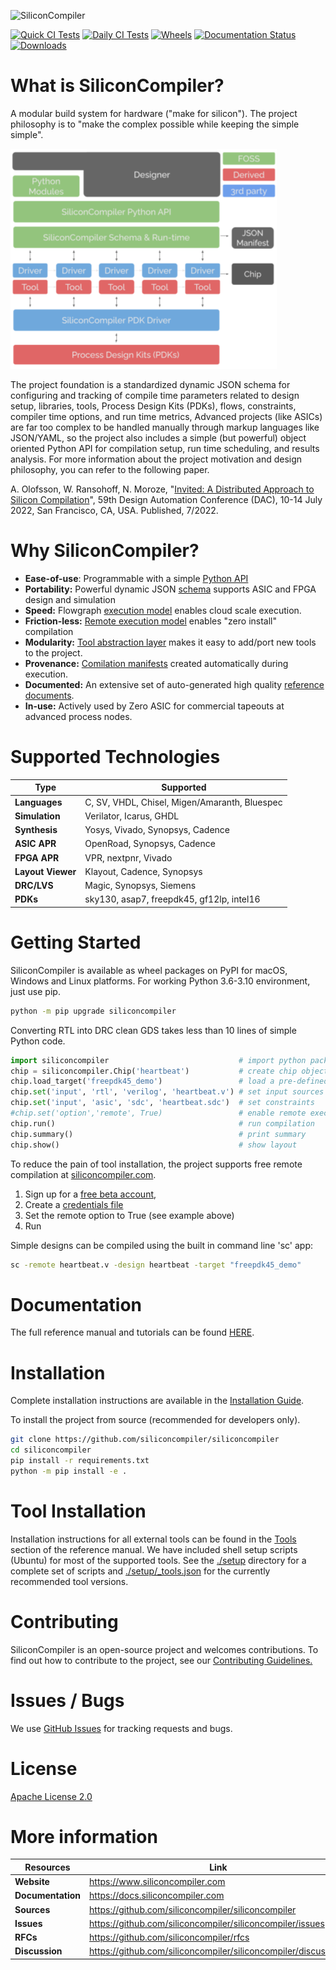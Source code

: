 ![SiliconCompiler](https://raw.githubusercontent.com/siliconcompiler/siliconcompiler/main/docs/_images/sc_logo_with_text.png)

[![Quick CI Tests](https://github.com/siliconcompiler/siliconcompiler/actions/workflows/on_push_tests.yml/badge.svg)](https://github.com/siliconcompiler/siliconcompiler/actions/workflows/on_push_tests.yml)
[![Daily CI Tests](https://github.com/siliconcompiler/siliconcompiler/actions/workflows/daily_tests.yml/badge.svg)](https://github.com/siliconcompiler/siliconcompiler/actions/workflows/daily_tests.yml)
[![Wheels](https://github.com/siliconcompiler/siliconcompiler/actions/workflows/wheels.yml/badge.svg?event=schedule)](https://github.com/siliconcompiler/siliconcompiler/actions/workflows/wheels.yml)
[![Documentation Status](https://readthedocs.org/projects/siliconcompiler/badge/?version=latest)](https://docs.siliconcompiler.com/en/latest/?badge=latest)
[![Downloads](https://static.pepy.tech/personalized-badge/siliconcompiler?period=total&units=international_system&left_color=grey&right_color=blue&left_text=Downloads)](https://pepy.tech/project/siliconcompiler)

# What is SiliconCompiler?


A modular build system for hardware ("make for silicon"). The project philosophy is to "make the complex possible while keeping the simple simple".

![SC Overview](docs/_images/sc_overview.png)

The project foundation is a standardized dynamic JSON schema for configuring and tracking of compile time parameters related to design setup, libraries, tools, Process Design Kits (PDKs), flows, constraints, compiler time options, and run time metrics, Advanced projects (like ASICs) are far too complex to be handled manually through markup languages like JSON/YAML, so the project also includes a simple (but powerful) object oriented Python API for compilation setup, run time scheduling, and results analysis. For more information about the project motivation and design philosophy, you can refer to the following paper.

A. Olofsson, W. Ransohoff, N. Moroze, "[Invited: A Distributed Approach to Silicon Compilation](docs/papers/sc_dac2022.pdf)", 59th Design Automation Conference (DAC), 10-14 July 2022, San Francisco, CA, USA. Published, 7/2022.

# Why SiliconCompiler?

* **Ease-of-use**: Programmable with a simple [Python API](https://docs.siliconcompiler.com/en/latest/user_guide/programming_model.html)
* **Portability:** Powerful dynamic JSON [schema](https://docs.siliconcompiler.com/en/latest/reference_manual/schema.html) supports ASIC and FPGA design and simulation
* **Speed:** Flowgraph [execution model](https://docs.siliconcompiler.com/en/latest/user_guide/execution_model.html) enables cloud scale execution.
* **Friction-less:** [Remote execution model](https://docs.siliconcompiler.com/en/latest/user_guide/remote_processing.html) enables "zero install" compilation
* **Modularity:** [Tool abstraction layer](architecture) makes it easy to add/port new tools to the project.
* **Provenance:** [Comilation manifests](https://docs.siliconcompiler.com/en/latest/user_guide/data_model.html) created automatically during execution.
* **Documented:** An extensive set of auto-generated high quality [reference documents](https://docs.siliconcompiler.com/en/latest/).
* **In-use:** Actively used by Zero ASIC for commercial tapeouts at advanced process nodes.

# Supported Technologies

| Type | Supported|
|------|----------|
|**Languages**| C, SV, VHDL, Chisel, Migen/Amaranth, Bluespec
|**Simulation**| Verilator, Icarus, GHDL
|**Synthesis**| Yosys, Vivado, Synopsys, Cadence
|**ASIC APR**| OpenRoad, Synopsys, Cadence
|**FPGA APR**| VPR, nextpnr, Vivado
|**Layout Viewer**| Klayout, Cadence, Synopsys
|**DRC/LVS**| Magic, Synopsys, Siemens
|**PDKs**| sky130, asap7, freepdk45, gf12lp, intel16

# Getting Started

SiliconCompiler is available as wheel packages on PyPI for macOS, Windows and
Linux platforms. For working Python 3.6-3.10 environment, just use pip.

```sh
python -m pip upgrade siliconcompiler
```


Converting RTL into DRC clean GDS takes less than 10 lines of simple Python code.

```python
import siliconcompiler                             # import python package
chip = siliconcompiler.Chip('heartbeat')           # create chip object
chip.load_target('freepdk45_demo')                 # load a pre-defined target
chip.set('input', 'rtl', 'verilog', 'heartbeat.v') # set input sources
chip.set('input', 'asic', 'sdc', 'heartbeat.sdc')  # set constraints
#chip.set('option','remote', True)                 # enable remote execution
chip.run()                                         # run compilation
chip.summary()                                     # print summary
chip.show()                                        # show layout
```

To reduce the pain of tool installation, the project supports free remote compilation at [siliconcompiler.com](siliconcompiler.com).

1. Sign up for a [free beta account](https://www.siliconcompiler.com/beta),
2. Create a [credentials file](https://docs.siliconcompiler.com/en/latest/user_guide/installation.html#cloud-access)
3. Set the remote option to True (see example above)
4. Run

Simple designs can be compiled using the built in command line 'sc' app:

```sh
sc -remote heartbeat.v -design heartbeat -target "freepdk45_demo"
```

# Documentation

The full reference manual and tutorials can be found [HERE](https://docs.siliconcompiler.com/en/latest/).

# Installation


Complete installation instructions are available in the [Installation Guide](https://docs.siliconcompiler.com/en/latest/user_guide/installation.html).

To install the project from source (recommended for developers only).

```bash
git clone https://github.com/siliconcompiler/siliconcompiler
cd siliconcompiler
pip install -r requirements.txt
python -m pip install -e .
```

# Tool Installation

Installation instructions for all external tools can be found in the
[Tools](https://docs.siliconcompiler.com/en/latest/reference_manual/tools.html) section
of the reference manual. We have included shell setup scripts (Ubuntu) for most of the supported tools. See the [./setup](./setup) directory for a complete set of scripts and [./setup/_tools.json](./setup/_tools.json) for the currently recommended tool versions.

# Contributing

SiliconCompiler is an open-source project and welcomes contributions. To find out
how to contribute to the project, see our
[Contributing Guidelines.](./CONTRIBUTING.md)

# Issues / Bugs

We use [GitHub Issues](https://github.com/siliconcompiler/siliconcompiler/issues)
for tracking requests and bugs.

# License

[Apache License 2.0](LICENSE)

# More information

| Resources | Link|
|-----------|-----|
| **Website**|  https://www.siliconcompiler.com
| **Documentation**|  https://docs.siliconcompiler.com
| **Sources**|  https://github.com/siliconcompiler/siliconcompiler
| **Issues**|  https://github.com/siliconcompiler/siliconcompiler/issues
| **RFCs**|  https://github.com/siliconcompiler/rfcs
| **Discussion**| https://github.com/siliconcompiler/siliconcompiler/discussions
